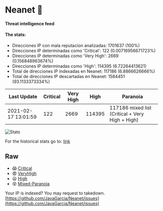 # Neanet :hocho:
#### Threat intelligence feed
#### The stats:

- Direcciones IP con mala reputacion analizadas: 1701637 (100%)
- Direcciones IP determinadas como 'Critical':  122 (0.00716956671723%)
- Direcciones IP determinadas como 'Very High':  2669 (0.156848963674%)
- Direcciones IP determinadas como 'High':  114395 (6.72264413621)
- Total de direcciones IP indexadas en Neanet:  117186 (6.8866626666%)
- Total de direcciones IP descartadas en Neanet:  1584451 (93.1133373334%)

| Last Update | Critical | Very High | High | Paranoia |
| --- | --- | --- | --- | --- |
| 2021-02-17 13:01:59 | 122 | 2669 | 114395 | 117186 mixed list (Critical + Very High + High)|

![Stats](https://docs.google.com/spreadsheets/d/e/2PACX-1vSnaNMIXVabIpDJjufMlzH7poXnshF3mgd8Is1g9ytUEzVsP5my4Trn8f-xkoLLQ38xpL3HtmUexLo6/pubchart?oid=501124687&format=image)

For the historical stats go to: [link](/stats.csv)
## Raw
- :scream: [Critical](https://raw.githubusercontent.com/JavaGarcia/Neanet/master/blacklists/neanet_critical.txt)
- :fearful: [VeryHigh](https://raw.githubusercontent.com/JavaGarcia/Neanet/master/blacklists/neanet_veryHigh.txtt)
- :frowning: [High](https://raw.githubusercontent.com/JavaGarcia/Neanet/master/blacklists/neanet_high.txt)
- :dizzy_face: [Mixed-Paranoia](https://raw.githubusercontent.com/JavaGarcia/Neanet/master/blacklists/neanet_all.txt)


Your IP is indexed? You may request to takedown. [https://github.com/JavaGarcia/Neanet/issues](https://github.com/JavaGarcia/Neanet/issues)





































































































































































































































































































































































































































































































































































































































































































































































































































































































































































































































































































































































































































































































































































































































































































































































































































































































































































































































































































































































































































































































































































































































































































































































































































































































































































































































































































































































































































































































































































































































































































































































































































































































































































































































































































































































































































































































































































































































































































































































































































































































































































































































































































































































































































